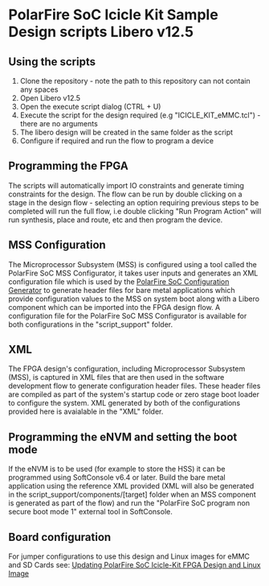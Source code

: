# PolarFire SoC Icicle Kit Sample Design scripts Libero v12.5

## Using the scripts
1. Clone the repository - note the path to this repository can not contain any spaces
2. Open Libero v12.5
3. Open the execute script dialog (CTRL + U)
4. Execute the script for the design required (e.g "ICICLE_KIT_eMMC.tcl") - there are no arguments
5. The libero design will be created in the same folder as the script
6. Configure if required and run the flow to program a device

## Programming the FPGA
The scripts will automatically import IO constraints and generate timing constraints for the design. The flow can be run by double clicking on a stage in the design flow - selecting an option requiring previous steps to be completed will run the full flow, i.e double clicking "Run Program Action" will run synthesis, place and route, etc and then program the device.

## MSS Configuration
The Microprocessor Subsystem (MSS) is configured using a tool called the PolarFire SoC MSS Configurator, it takes user inputs and generates an XML configuration file which is used by the [PolarFire SoC Configuration Generator](https://github.com/polarfire-soc/polarfire-soc-configuration-generator) to generate header files for bare metal applications which provide configuration values to the MSS on system boot along with a Libero component which can be imported into the FPGA design flow.
A configuration file for the PolarFire SoC MSS Configurator is available for both configurations in the "script_support" folder.

## XML
The FPGA design's configuration, including Microprocessor Subsystem (MSS), is captured in XML files that are then used in the software development flow to generate configuration header files. These header files are compiled as part of the system's startup code or zero stage boot loader to configure the system.
XML generated by both of the configurations provided here is avaialable in the "XML" folder.

## Programming the eNVM and setting the boot mode
If the eNVM is to be used (for example to store the HSS) it can be programmed using SoftConsole v6.4 or later. 
Build the bare metal application using the reference XML provided (XML will also be generated in the script_support/components/[target] folder when an MSS component is generated as part of the flow) and run the "PolarFire SoC program non secure boot mode 1" external tool in SoftConsole.

## Board configuration
For jumper configurations to use this design and Linux images for eMMC and SD Cards see: [Updating PolarFire SoC Icicle-Kit FPGA Design and Linux Image](https://github.com/polarfire-soc/polarfire-soc-documentation/blob/master/boards/mpfs-icicle-kit-es/updating-icicle-kit/updating-icicle-kit-design-and-linux.md) 